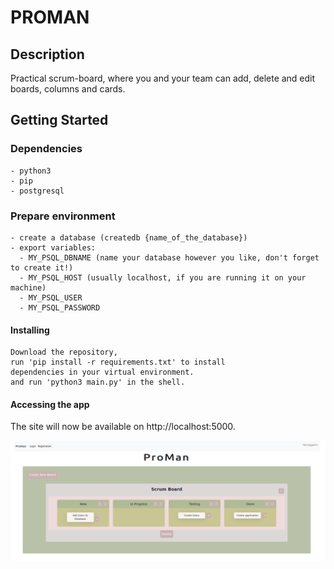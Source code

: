 # PROMAN
## Description

Practical scrum-board, where you and your team can add, delete and edit boards, columns and cards.

## Getting Started
### Dependencies

    - python3
    - pip
    - postgresql

### Prepare environment
    - create a database (createdb {name_of_the_database})
    - export variables:
      - MY_PSQL_DBNAME (name your database however you like, don't forget to create it!)
      - MY_PSQL_HOST (usually localhost, if you are running it on your machine)
      - MY_PSQL_USER
      - MY_PSQL_PASSWORD

#### Installing

    Download the repository, 
    run 'pip install -r requirements.txt' to install
    dependencies in your virtual environment.
    and run 'python3 main.py' in the shell.


#### Accessing the app
 The site will now be available on http://localhost:5000. 


![Alt text](screenshot_app.png "Proman")